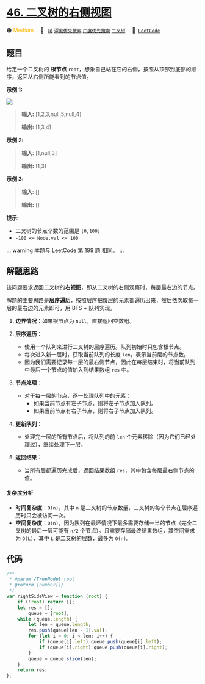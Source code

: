 # [46. 二叉树的右侧视图](https://leetcode.cn/problems/WNC0Lk)

🟠 <font color=#ffb800>Medium</font>&emsp; 🔖&ensp; [`树`](/tag/tree.md) [`深度优先搜索`](/tag/depth-first-search.md) [`广度优先搜索`](/tag/breadth-first-search.md) [`二叉树`](/tag/binary-tree.md)&emsp; 🔗&ensp;[`LeetCode`](https://leetcode.cn/problems/WNC0Lk)

## 题目

给定一个二叉树的 **根节点** `root`，想象自己站在它的右侧，按照从顶部到底部的顺序，返回从右侧所能看到的节点值。

**示例 1:**

![](https://assets.leetcode.com/uploads/2021/02/14/tree.jpg)

> **输入:** [1,2,3,null,5,null,4]
>
> **输出:** [1,3,4]

**示例 2:**

> **输入:** [1,null,3]
>
> **输出:** [1,3]

**示例 3:**

> **输入:** []
>
> **输出:** []

**提示:**

- 二叉树的节点个数的范围是 `[0,100]`
- `-100 <= Node.val <= 100`

::: warning
本题与 LeetCode [第 199 题](../problem/0199.md) 相同。
:::

## 解题思路

该问题要求返回二叉树的**右视图**，即从二叉树的右侧观察时，每层最右边的节点。

解题的主要思路是**层序遍历**，按照层序把每层的元素都遍历出来，然后依次取每一层的最右边的元素即可，用 BFS + 队列实现。

1. **边界情况**：如果根节点为 `null`，直接返回空数组。

2. **层序遍历**：
   - 使用一个队列来进行二叉树的层序遍历。队列初始时只包含根节点。
   - 每次进入新一层时，获取当前队列的长度 `len`，表示当前层的节点数。
   - 因为我们需要记录每一层的最右侧节点，因此在每层结束时，将当前队列中最后一个节点的值加入到结果数组 `res` 中。
3. **节点处理**：
   - 对于每一层的节点，逐一处理队列中的元素：
     - 如果当前节点有左子节点，则将左子节点加入队列。
     - 如果当前节点有右子节点，则将右子节点加入队列。
4. **更新队列**：

   - 处理完一层的所有节点后，将队列的前 `len` 个元素移除（因为它们已经处理过），继续处理下一层。

5. **返回结果**：
   - 当所有层都遍历完成后，返回结果数组 `res`，其中包含每层最右侧节点的值。

#### 复杂度分析

- **时间复杂度**：`O(n)`，其中 `n` 是二叉树的节点数量，二叉树的每个节点在层序遍历时只会被访问一次。
- **空间复杂度**：`O(n)`，因为队列在最坏情况下最多需要存储一半的节点（完全二叉树的最后一层可能有 `n/2` 个节点）。且需要存储最终结果数组，其空间需求为 `O(L)`，其中 `L` 是二叉树的层数，最多为 `O(n)`。

## 代码

```javascript
/**
 * @param {TreeNode} root
 * @return {number[]}
 */
var rightSideView = function (root) {
	if (!root) return [];
	let res = [],
		queue = [root];
	while (queue.length) {
		let len = queue.length;
		res.push(queue[len - 1].val);
		for (let i = 0; i < len; i++) {
			if (queue[i].left) queue.push(queue[i].left);
			if (queue[i].right) queue.push(queue[i].right);
		}
		queue = queue.slice(len);
	}
	return res;
};
```
